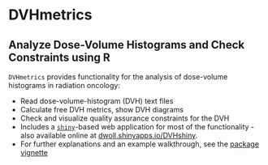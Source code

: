# DVHmetrics

## Analyze Dose-Volume Histograms and Check Constraints using R

`DVHmetrics` provides functionality for the analysis of dose-volume histograms in radiation oncology:

 * Read dose-volume-histogram (DVH) text files
 * Calculate free DVH metrics, show DVH diagrams
 * Check and visualize quality assurance constraints for the DVH
 * Includes a [`shiny`](http://shiny.rstudio.com/)-based web application for most of the functionality - also available online at [dwoll.shinyapps.io/DVHshiny](http://dwoll.shinyapps.io/DVHshiny/).
 * For further explanations and an example walkthrough, see the [package vignette](http://cran.rstudio.com/web/packages/DVHmetrics/vignettes/DVHmetrics.pdf)
